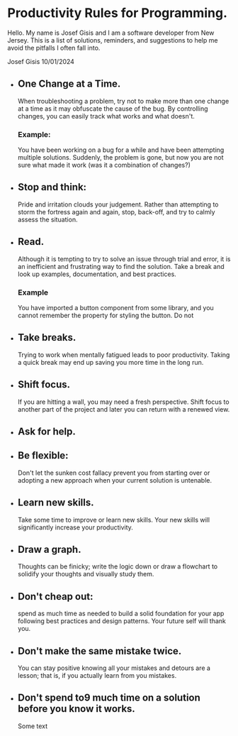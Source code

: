 # Productivity Rules for Programming.

Hello. My name is Josef Gisis and I am a software developer from New Jersey. This is a list of solutions, reminders, and suggestions to help me avoid the pitfalls I often fall into.

Josef Gisis 10/01/2024

-   ## One Change at a Time.

    When troubleshooting a problem, try not to make more than one change at a time as it may obfuscate the cause of the bug. By controlling changes, you can easily track what works and what doesn't.

    ### Example:

    You have been working on a bug for a while and have been attempting multiple solutions. Suddenly, the problem is gone, but now you are not sure what made it work (was it a combination of changes?)

-   ## Stop and think:

    Pride and irritation clouds your judgement. Rather than attempting to storm the fortress again and again, stop, back-off, and try to calmly assess the situation.

-   ## Read.

    Although it is tempting to try to solve an issue through trial and error, it is an inefficient and frustrating way to find the solution. Take a break and look up examples, documentation, and best practices.

    ### Example

    You have imported a button component from some library, and you cannot remember the property for styling the button. Do not

-   ## Take breaks.

    Trying to work when mentally fatigued leads to poor productivity. Taking a quick break may end up saving you more time in the long run.

-   ## Shift focus.

    If you are hitting a wall, you may need a fresh perspective. Shift focus to another part of the project and later you can return with a renewed view.

-   ## Ask for help.

-   ## Be flexible:

    Don't let the sunken cost fallacy prevent you from starting over or adopting a new approach when your current solution is untenable.

-   ## Learn new skills.

    Take some time to improve or learn new skills. Your new skills will significantly increase your productivity.

-   ## Draw a graph.

    Thoughts can be finicky; write the logic down or draw a flowchart to solidify your thoughts and visually study them.

-   ## Don't cheap out:

    spend as much time as needed to build a solid foundation for your app following best practices and design patterns. Your future self will thank you.

-   ## Don't make the same mistake twice.

    You can stay positive knowing all your mistakes and detours are a lesson; that is, if you actually learn from you mistakes.

-   ## Don't spend to9 much time on a solution before you know it works.

    Some text
